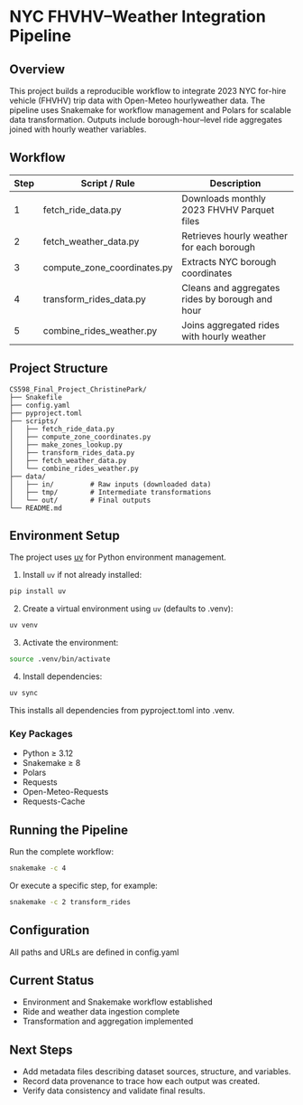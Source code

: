 # NYC FHVHV–Weather Integration Pipeline

## Overview

This project builds a reproducible workflow to integrate 2023 NYC for-hire vehicle (FHVHV) trip data with Open-Meteo hourlyweather data.
The pipeline uses Snakemake for workflow management and Polars for scalable data transformation.
Outputs include borough-hour–level ride aggregates joined with hourly weather variables.

## Workflow
Step | Script / Rule | Description
--- | --- | ---
1 | fetch_ride_data.py | Downloads monthly 2023 FHVHV Parquet files
2 | fetch_weather_data.py | Retrieves hourly weather for each borough
3 | compute_zone_coordinates.py | Extracts NYC borough coordinates
4 | transform_rides_data.py | Cleans and aggregates rides by borough and hour
5 | combine_rides_weather.py | Joins aggregated rides with hourly weather

## Project Structure
```
CS598_Final_Project_ChristinePark/
├── Snakefile
├── config.yaml
├── pyproject.toml
├── scripts/
│   ├── fetch_ride_data.py
│   ├── compute_zone_coordinates.py
│   ├── make_zones_lookup.py
│   ├── transform_rides_data.py
│   ├── fetch_weather_data.py
│   └── combine_rides_weather.py
├── data/
│   ├── in/         # Raw inputs (downloaded data)
│   ├── tmp/        # Intermediate transformations
│   └── out/        # Final outputs
└── README.md

```

## Environment Setup

The project uses [uv](https://docs.astral.sh/uv/) for Python environment management.

1. Install `uv` if not already installed:

```bash
pip install uv
```

2. Create a virtual environment using `uv` (defaults to .venv):
```bash
uv venv
```

3. Activate the environment:
```bash
source .venv/bin/activate
```

4. Install dependencies:
```bash
uv sync
```
This installs all dependencies from pyproject.toml into .venv.

### Key Packages
* Python ≥ 3.12
* Snakemake ≥ 8
* Polars
* Requests
* Open-Meteo-Requests
* Requests-Cache


## Running the Pipeline

Run the complete workflow:

```bash
snakemake -c 4
```

Or execute a specific step, for example:

```bash
snakemake -c 2 transform_rides
```

## Configuration

All paths and URLs are defined in config.yaml


## Current Status

* Environment and Snakemake workflow established
* Ride and weather data ingestion complete
* Transformation and aggregation implemented

## Next Steps
* Add metadata files describing dataset sources, structure, and variables.
* Record data provenance to trace how each output was created.
* Verify data consistency and validate final results.